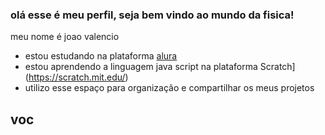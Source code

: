 ### olá esse é meu perfil, seja bem vindo ao mundo da fisica!  

meu nome é joao valencio

- estou estudando na plataforma [alura](https://www.alura.com.br/)
- estou aprendendo a linguagem java script na plataforma Scratch] (https://scratch.mit.edu/)
- utilizo esse espaço para organização e compartilhar os meus projetos

## voc
